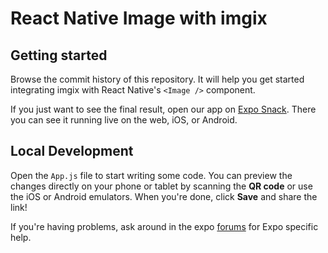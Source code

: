 # React Native Image with imgix

## Getting started

Browse the commit history of this repository. It will help you get started integrating imgix with React Native's `<Image />` component.

If you just want to see the final result, open our app on [Expo Snack](https://snack.expo.dev/@imgix-developers/imgix---react-native). There you can see it running live on the web, iOS, or Android.

## Local Development

Open the `App.js` file to start writing some code. You can preview the changes directly on your phone or tablet by scanning the **QR code** or use the iOS or Android emulators. When you're done, click **Save** and share the link!

If you're having problems, ask around in the expo [forums](https://forums.expo.io/c/snack) for Expo specific help.

<!-- expo snack embed code -->
<!--
<div data-snack-id="@lball/responsive-image" data-snack-platform="web" data-snack-preview="true" data-snack-theme="dark" style="overflow:hidden;background:#212121;border:1px solid var(--color-border);border-radius:4px;height:505px;width:100%"></div>
<script async src="https://snack.expo.dev/embed.js"></script>
 -->
